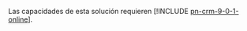 Las capacidades de esta solución requieren [!INCLUDE [pn-crm-9-0-1-online](../includes/pn-crm-9-0-1-online.md)].